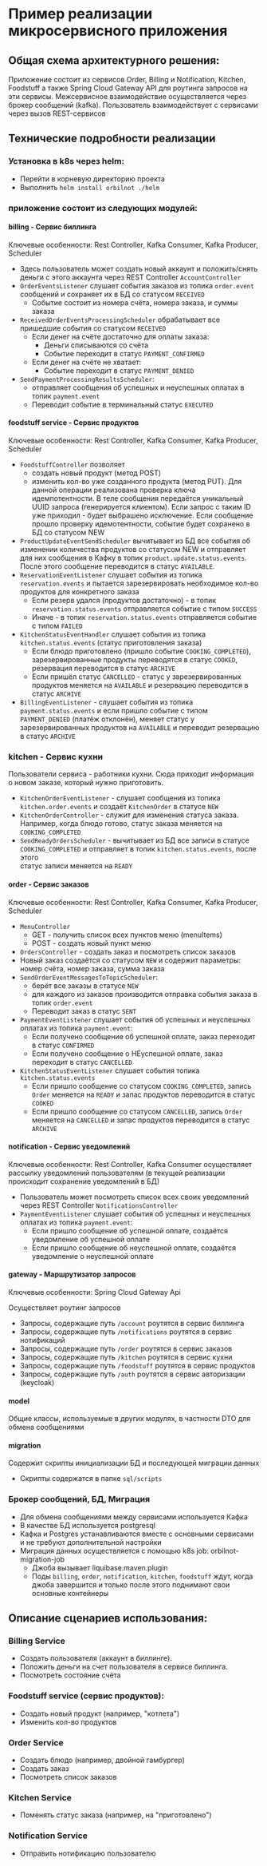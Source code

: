 # Пример реализации микросервисного приложения

## Общая схема архитектурного решения:

Приложение состоит из сервисов Order, Billing и Notification, Kitchen, Foodstuff
а также Spring Cloud Gateway API для роутинга запросов на эти сервисы.
Межсервисное взаимодействие осуществляется через брокер сообщений (kafka).
Пользователь взаимодействует с сервисами через вызов REST-сервисов

## Технические подробности реализации

### Установка в k8s через helm:

- Перейти в корневую директорию проекта
- Выполнить `helm install orbilnot ./helm`

### приложение состоит из следующих модулей:

#### billing - Сервис биллинга

Ключевые особенности: Rest Controller, Kafka Consumer, Kafka Producer, Scheduler

- Здесь пользователь может создать новый аккаунт и положить/снять деньги с этого аккаунта через REST
  Controller `AccountController`
- `OrderEventsListener` слушает события заказов из топика `order.event` сообщений и сохраняет их в БД со
  статусом `RECEIVED`
    - Событие состоит из номера счёта, номера заказа, и суммы заказа
- `ReceivedOrderEventsProcessingScheduler` обрабатывает все пришедшие события со статусом `RECEIVED`
    - Если денег на счёте достаточно для оплаты заказа:
        - Деньги списываются со счёта
        - Событие переходит в статус `PAYMENT_CONFIRMED`
    - Если денег на счёте не хватает:
        - Событие переходит в статус `PAYMENT_DENIED`
- `SendPaymentProcessingResultsScheduler`:
    - отправляет сообщения об успешных и неуспешных оплатах в
      топик `payment.event`
    - Переводит событие в терминальный статус `EXECUTED`

#### foodstuff service - Сервис продуктов

Ключевые особенности: Rest Controller, Kafka Consumer, Kafka Producer, Scheduler

- `FoodstuffController` позволяет
    - создать новый продукт (метод POST)
    - изменить кол-во уже созданного продукта (метод PUT). Для данной операции реализована проверка ключа
      идемпотентности.
      В теле сообщения передаётся уникальный UUID запроса (генерируется клиентом). Если запрос с таким ID уже приходил -
      будет
      выбрашено исключение. Если сообщение прошло проверку идемотентности, событие будет сохранено в БД со статусом NEW
- `ProductUpdateEventSendScheduler` вычитывает из БД все события об изменении количества продуктов со статусом NEW и
  отправляет
  для них сообщения в Кафку в топик `product.update.status.events`. После этого сообщение переводится в статус
  `AVAILABLE`.
- `ReservationEventListener` слушает события из топика `reservation.events` и пытается зарезервировать необходимое
  кол-во продуктов для конкретного заказа
    - Если резерв удался (продуктов достаточно) - в топик `reservation.status.events` отправляется событие с типом
      `SUCCESS`
    - Иначе - в топик `reservation.status.events` отправляется событие с типом `FAILED`
- `KitchenStatusEventHandler` слушает события из топика `kitchen.status.events` (статус приготовления заказа)
    - Если блюдо приготовлено (пришло событие `COOKING_COMPLETED`),
      зарезервированные продукты переводятся в статус `COOKED`, резервация переводится в статус `ARCHIVE`
    - Если пришёл статус `CANCELLED` - статус у зарезервированных продуктов меняется на `AVAILABLE` и резервацию
      переводится в статус `ARCHIVE`
- `BillingEventListener` - слушает события из топика `payment.status.events` и если пришло событие c типом
  `PAYMENT_DENIED` (платёж отклонён), меняет статус у зарезервированных продуктов на `AVAILABLE` 
  и переводит резервацию в статус `ARCHIVE`

### kitchen - Сервис кухни
Пользователи сервиса - работники кухни. Сюда приходит информация о новом заказе, который нужно приготовить.
- `KitchenOrderEventListener` - слушает сообщения из топика `kitchen.order.events` и создаёт `KitchenOrder` в статусе `NEW`
- `KitchenOrderController` - служит для изменения статуса заказа. Например, когда блюдо готово, статус заказа меняется на `COOKING_COMPLETED`
- `SendReadyOrdersScheduler` - вычитывает из БД все записи в статусе `COOKING_COMPLETED` и отправляет в топик `kitchen.status.events`, после этого  
  статус записи меняется на `READY`

#### order - Сервис заказов

Ключевые особенности: Rest Controller, Kafka Consumer, Kafka Producer, Scheduler
- `MenuController` 
  - GET - получить список всех пунктов меню (menuItems)
  - POST - создать новый пункт меню
- `OrdersController` - создать заказ и посмотреть список заказов
- Новый заказ создаётся со статусом `NEW` и содержит параметры: номер счёта, номер заказа, сумма заказа
- `SendOrderEventMessagesToTopicScheduler`:
    - берёт все заказы в статусе `NEW`
    - для каждого из заказов производится отправка события заказа в топик `order.event`
    - Переводит заказ в статус `SENT`
- `PaymentEventListener` слушает события об успешных и неуспешных оплатах из топика `payment.event`:
    - Если получено сообщение об успешной оплате, заказ переходит в статус `CONFIRMED`
    - Если получено сообщение о НЕуспешной оплате, заказ переходит в статус `CANCELLED`
- `KitchenStatusEventListener` слушает события топика `kitchen.status.events`
  - Если пришло сообщение со статусом `COOKING_COMPLETED`, запись `Order` меняется на `READY` и запас продуктов переводится в статус `COOKED`
  - Если пришло сообщение со статусом `CANCELLED`, запись `Order` меняется на `CANCELLED` и запас продуктов переводится в статус `ARCHIVE`


#### notification - Сервис уведомлений

Ключевые особенности: Rest Controller, Kafka Consumer
осуществляет рассылку уведомлений пользователям
(в текущей реализации происходит сохранение уведомлений в БД)

- Пользователь может посмотреть список всех своих уведомлений через REST Controller `NotificationsController`
- `PaymentEventListener` слушает события об успешных и неуспешных оплатах из топика `payment.event`:
    - Если пришло сообщение об успешной оплате, создаётся уведомление об успешной оплате
    - Если пришло сообщение об неуспешной оплате, создаётся уведомление о неуспешной оплате

#### gateway - Маршрутизатор запросов

Ключевые особенности: Spring Cloud Gateway Api

Осуществляет роутинг запросов

- Запросы, содержащие путь `/account` роутятся в сервис биллинга
- Запросы, содержащие путь `/notifications` роутятся в сервис нотификаций
- Запросы, содержащие путь `/order` роутятся в сервис заказов
- Запросы, содержащие путь `/kitchen` роутятся в сервис кухни
- Запросы, содержащие путь `/foodstuff` роутятся в сервис продуктов
- Запросы, содержащие путь `/auth` роутятся в сервис авторизации (keycloak)

#### model

Общие классы, используемые в других модулях, в частности DTO для обмена сообщениями

#### migration

Содержит скрипты инициализации БД и последующей миграции данных

- Скрипты содержатся в папке `sql/scripts`

### Брокер сообщений, БД, Миграция

- Для обмена сообщениями между сервисами используется Кафка
- В качестве БД используется postgresql
- Кафка и Postgres устанавливаются вместе с основными сервисами и не требуют дополнительной настройки
- Миграция данных осуществляется с помощью k8s job: orbilnot-migration-job
    - Джоба вызывает liquibase.maven.plugin
    - Поды `billing`, `order`, `notification`, `kitchen`, `foodstuff` ждут, когда джоба завершится и только после этого поднимают свои основные
      контейнеры

## Описание сценариев использования:

### Billing Service

- Создать пользователя (аккаунт в биллинге).
- Положить деньги на счет пользователя в сервисе биллинга.
- Посмотреть состояние счёта

### Foodstuff service (сервис продуктов):

- Создать новый продукт (например, "котлета")
- Изменить кол-во продуктов

### Order Service

- Создать блюдо (например, двойной гамбургер)
- Создать заказ
- Посмотреть список заказов

### Kitchen Service

- Поменять статус заказа (например, на "приготовлено")

### Notification Service

- Отправить нотификацию пользователю
